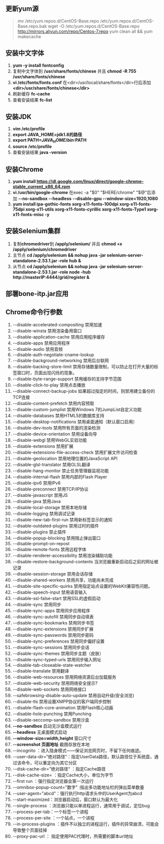 ## 更新yum源
> mv /etc/yum.repos.d/CentOS-Base.repo /etc/yum.repos.d/CentOS-Base.repo.bak
> wget -O /etc/yum.repos.d/CentOS-Base.repo http://mirrors.aliyun.com/repo/Centos-7.repo
> yum clean all && yum makecache

## 安装中文字体
01. **yum -y install fontconfig**
02. 复制中文字体到 **/usr/share/fonts/chinese** 并且 **chmod -R 755 /usr/share/fonts/chinese**
03. **vi /etc/fonts/fonts.conf** 在\<dir>/usr/local/share/fonts\</dir>行后添加 **\<dir>/usr/share/fonts/chinese\</dir>**
04. 刷新缓存 **fc-cache**
05. 查看安装结果 **fc-list**

## 安装JDK
01. **vim /etc/profile**
02. **export JAVA_HOME=jdk1.8的路径**
03. **export PATH=$JAVA_HOME/bin:$PATH**
04. **source /etc/profile**
05. 查看安装结果 **java -version**

## 安装Chrome
01. **yum install https://dl.google.com/linux/direct/google-chrome-stable_current_x86_64.rpm**
02. **vi /usr/bin/google-chrome** 在exec -a "$0" "$HERE/chrome" "$@"后添加 **--no-sandbox --headless --disable-gpu --window-size=1920,1080**
03. **yum install ipa-gothic-fonts xorg-x11-fonts-100dpi xorg-x11-fonts-75dpi xorg-x11-utils xorg-x11-fonts-cyrillic xorg-x11-fonts-Type1 xorg-x11-fonts-misc -y**

## 安装Selenium集群
01. 复制**chromedriver**到 **/apply/selenium/** 并且 **chmod +x /apply/selenium/chromedriver**
02. 主节点 **cd /apply/selenium && nohup java -jar selenium-server-standalone-2.53.1.jar -role hub &**
03. 从节点 **cd /apply/selenium && nohup java -jar selenium-server-standalone-2.53.1.jar -role node -hub http://masterIP:4444/grid/register &**

## 部署bone-itp.jar应用

## Chrome命令行参数
01. --disable-accelerated-compositing 禁用加速
02. --disable-winsta 禁用渲染备用窗口
03. --disable-application-cache 禁用应用程序缓存
04. --disable-apps 禁用应用程序
05. --disable-audio 禁用音频
06. --disable-auth-negotiate-cname-lookup
07. --disable-background-networking 禁用后台联网
08. --disable-backing-store-limit 禁用存储数量限制，可以防止在打开大量的标签窗口时，页面出现闪烁的现象。
09. --disable-byte-range-support 禁用缓存的支持字节范围
10. --disable-click-to-play 禁用点击播放
11. --disable-connect-backup-jobs 如果超过指定的时间，则禁用建立备份的TCP连接
12. --disable-content-prefetch 禁用内容预取
13. --disable-custom-jumplist 禁用Windows 7的JumpList自定义功能
14. --disable-databases 禁用HTML5的数据库支持
15. --disable-desktop-notifications 禁用桌面通知（默认窗口启用）
16. --disable-dev-tools 禁用所有页面的渲染检测
17. --disable-device-orientation 禁用设备向导
18. --disable-webgl 禁用WebGL实验功能
19. --disable-extensions 禁用扩展
20. --disable-extensions-file-access-check 禁用扩展文件访问检查
21. --disable-geolocation 禁用地理位置的JavaScript API
22. --disable-glsl-translator 禁用GLSL翻译
23. --disable-hang-monitor 禁止任务管理器监视功能
24. --disable-internal-flash 禁用内部的Flash Player
25. --disable-ipv6 禁用IPv6
26. --disable-preconnect 禁用TCP/IP协议
27. --disable-javascript 禁用JS
28. --disable-java 禁用Java
29. --disable-local-storage 禁用本地存储
30. --disable-logging 禁用调试记录
31. --disable-new-tab-first-run 禁用新标签显示的通知
32. --disable-outdated-plugins 禁用过时的插件
33. --disable-plugins 禁止插件
34. --disable-popup-blocking 禁用阻止弹出窗口
35. --disable-prompt-on-repost
36. --disable-remote-fonts 禁用远程字体
37. --disable-renderer-accessibility 禁用渲染辅助功能
38. --disable-restore-background-contents 当浏览器重新启动后之前的网址被记录
39. --disable-session-storage 禁用会话存储
40. --disable-shared-workers 禁用共享，功能尚未完成
41. --disable-site-specific-quirks 禁用指定站点设置的WebKit兼容性问题。
42. --disable-speech-input 禁用语音输入
43. --disable-ssl-false-start 禁用SSL的虚假启动
44. --disable-sync 禁用同步
45. --disable-sync-apps 禁用同步应用程序
46. --disable-sync-autofill 禁用同步自动填表
47. --disable-sync-bookmarks 禁用同步书签
48. --disable-sync-extensions 禁用同步扩展
49. --disable-sync-passwords 禁用同步密码
50. --disable-sync-preferences 禁用同步偏好设置
51. --disable-sync-sessions 禁用同步会话
52. --disable-sync-themes 禁用同步主题（皮肤）
53. --disable-sync-typed-urls 禁用同步输入网址
54. --disable-tab-closeable-state-watcher    
55. --disable-translate 禁用翻译
56. --disable-web-resources 禁用网络资源后台加载服务
57. --disable-web-security 禁用网络安全提示?
58. --disable-web-sockets 禁用网络接口
59. --safebrowsing-disable-auto-update 禁用自动升级(安全浏览)
60. --disable-tls 禁用设置XMPP协议的客户端同步控制
61. --disable-flash-core-animation 禁用Flash核心动画
62. --disable-hole-punching 禁用Punching
63. --disable-seccomp-sandbox 禁用沙盒
64. **--no-sandbox** 启动无沙盒模式运行
65. **--headless** 无桌面模式启动
66. **--window-size=width,height** 窗口尺寸
67. **--screenshot 页面地址** 截图存放在本地
67. --incognito ：进入隐身模式——保证浏览网页时，不留下任何痕迹。
68. --user-data-dir=“绝对路径”：指定UserData路径，默认路径位于系统盘，通过该命令，可以重定向为其它分区
69. --disk-cache-dir=”绝对路径“ ：指定Cache路径
70. --disk-cache-size= ：指定Cache大小，单位为字节
71. --first run ：强行指定浏览器会第一次运行
72. --omnibox-popup-count="数字" :指出多功能地址栏的弹出菜单数量
73. --user-agent="abcd"：强行执行http请求头中的UserAgent为abcd
74. --start-maximized：浏览器启动后，窗口默认为最大化
75. --single-process ：浏览器只能以单进程运行，通常用于调试，定位bug
76. --process-per-tab：一个标签一个进程
77. --process-per-site ：一个站点，一个进程
78. --in-process-plugins ：插件不以独立的进程运行，插件的异常崩溃，可能会导致整个页面挂掉
79. --proxy-pac-url ： 指定使用PAC代理时，所需要的脚本url地址
